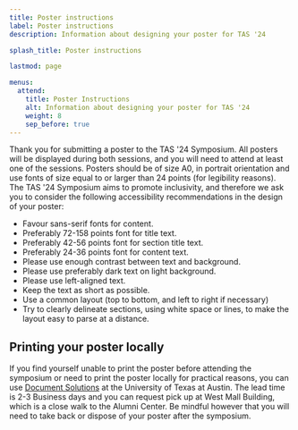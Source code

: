 ```yaml
---
title: Poster instructions
label: Poster instructions
description: Information about designing your poster for TAS '24

splash_title: Poster instructions

lastmod: page

menus:
  attend:
    title: Poster Instructions
    alt: Information about designing your poster for TAS '24
    weight: 8
    sep_before: true
---
```


Thank you for submitting a poster to the TAS '24 Symposium. All posters will be displayed during both sessions, and you will need to attend at least one of the sessions. Posters should be of size A0, in portrait orientation and use fonts of size equal to or larger than 24 points (for legibility reasons). The TAS '24 Symposium aims to promote inclusivity, and therefore we ask you to consider the following accessibility recommendations in the design of your poster: 

* Favour sans-serif fonts for content. 
* Preferably 72-158 points font for title text. 
* Preferably 42-56 points font for section title text. 
* Preferably 24-36 points font for content text. 
* Please use enough contrast between text and background. 
* Please use preferably dark text on light background. 
* Please use left-aligned text. 
* Keep the text as short as possible. 
* Use a common layout (top to bottom, and left to right if necessary) 
*  Try to clearly delineate sections, using white space or lines, to make the layout easy to parse at a distance. 

## Printing your poster locally
If you find yourself unable to print the poster before attending the symposium or need to print the poster locally for practical reasons, you can use [Document Solutions](https://documentsolutions.utexas.edu/copy-services/banners-posters-wide-format-printing) at the University of Texas at Austin. The lead time is 2-3 Business days and you can request pick up at West Mall Building, which is a close walk to the Alumni Center. Be mindful however that you will need to take back or dispose of your poster after the symposium.

